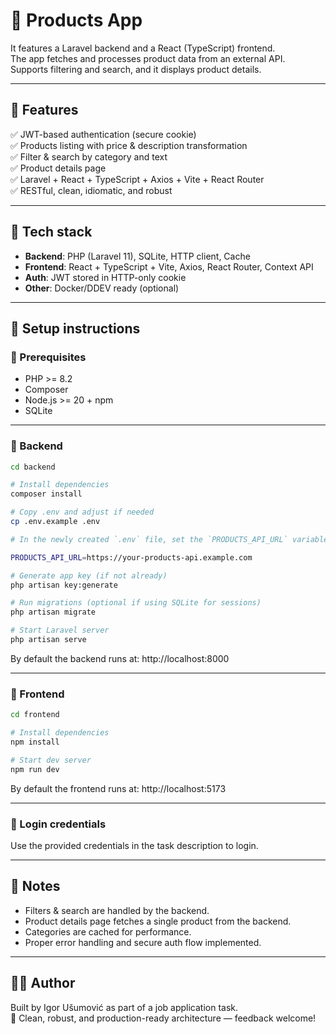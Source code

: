 # 🛒 Products App

It features a Laravel backend and a React (TypeScript) frontend. \
The app fetches and processes product data from an external API.\
Supports filtering and search, and it displays product details.

---

## 🚀 Features

✅ JWT-based authentication (secure cookie)\
✅ Products listing with price & description transformation\
✅ Filter & search by category and text\
✅ Product details page\
✅ Laravel + React + TypeScript + Axios + Vite + React Router\
✅ RESTful, clean, idiomatic, and robust

---

## 🧰 Tech stack

- **Backend**: PHP (Laravel 11), SQLite, HTTP client, Cache
- **Frontend**: React + TypeScript + Vite, Axios, React Router, Context API
- **Auth**: JWT stored in HTTP-only cookie
- **Other**: Docker/DDEV ready (optional)

---

## 📝 Setup instructions

### 📄 Prerequisites

- PHP >= 8.2
- Composer
- Node.js >= 20 + npm
- SQLite

---

### 🔷 Backend

```bash
cd backend

# Install dependencies
composer install

# Copy .env and adjust if needed
cp .env.example .env

# In the newly created `.env` file, set the `PRODUCTS_API_URL` variable to Products API URL.

PRODUCTS_API_URL=https://your-products-api.example.com

# Generate app key (if not already)
php artisan key:generate

# Run migrations (optional if using SQLite for sessions)
php artisan migrate

# Start Laravel server
php artisan serve
```

By default the backend runs at:
http://localhost:8000

---

### 🔷 Frontend

```bash
cd frontend

# Install dependencies
npm install

# Start dev server
npm run dev
```

By default the frontend runs at:
http://localhost:5173

---

### 🔗 Login credentials

Use the provided credentials in the task description to login.

---

## 🧹 Notes

- Filters & search are handled by the backend.
- Product details page fetches a single product from the backend.
- Categories are cached for performance.
- Proper error handling and secure auth flow implemented.

---

## 👨‍💻 Author

Built by Igor Ušumović as part of a job application task.\
💼 Clean, robust, and production-ready architecture — feedback welcome!
